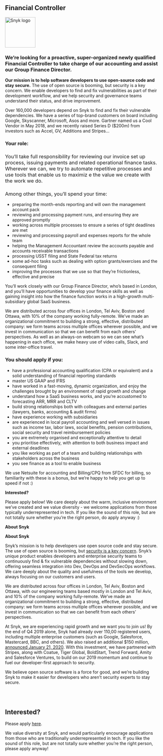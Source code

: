Financial Controller
---

<img src="https://res.cloudinary.com/snyk/image/upload/v1537345894/press-kit/brand/logo-black.png" width="100" alt="Snyk logo" />

<h3><strong>We’re looking for a proactive, super-organized newly qualified Financial Controller to take charge of our accounting and assist our Group Finance Director.</strong></h3>
<p><strong>Our mission is to help software developers to use open-source code and stay secure.</strong><span style="font-weight: 400;"> The use of open source is booming, but security is a key concern. We enable developers to find and fix vulnerabilities as part of their development workflow, and we help security and governance teams understand their status, and drive improvement.</span></p>
<p><span style="font-weight: 400;">Over 160,000 developers depend on Snyk to find and fix their vulnerable dependencies. We have a series of top-brand customers on board including Google, Skyscanner, Microsoft, Asos and more. Gartner named us a Cool Vendor in May 2018, and we recently raised Series D ($200m) from investors such as Accel, GV, Additions and Stripes..</span><span style="font-weight: 400;">.</span></p>
<h3><strong>Your role:</strong></h3>
<h3><span style="font-weight: 400;">You’ll take full responsibility for reviewing our invoice set up process, issuing payments and related operational finance tasks. Wherever we can, we try to automate repetitive processes </span><span style="font-weight: 400;">and use tools that enable us to maximiz e the value we create with the work we do.</span></h3>
<h3><span style="font-weight: 400;">Among other things, you’ll spend your time:</span></h3>
<ul>
<li style="font-weight: 400;"><span style="font-weight: 400;">preparing the month-ends reporting and will own the management account pack</span></li>
<li style="font-weight: 400;"><span style="font-weight: 400;">reviewing and processing payment runs, and ensuring they are approved promptly</span></li>
<li style="font-weight: 400;"><span style="font-weight: 400;">working across multiple processes to ensure a series of tight deadlines are met</span></li>
<li style="font-weight: 400;"><span style="font-weight: 400;">reviewing and processing payroll and expenses reports for the whole team</span></li>
<li style="font-weight: 400;"><span style="font-weight: 400;">helping the Management Accountant review the accounts payable and accounts receivable transactions</span></li>
<li style="font-weight: 400;"><span style="font-weight: 400;">processing USST filing and State Federal tax returns</span></li>
<li style="font-weight: 400;"><span style="font-weight: 400;">some ad-hoc tasks such as dealing with option grants/exercises and the consequent filing</span></li>
<li style="font-weight: 400;"><span style="font-weight: 400;">improving the processes that we use so that they’re frictionless, effective and precise</span></li>
</ul>
<p><span style="font-weight: 400;">You’ll work closely with our Group Finance Director, who’s based in London, and you’ll have opportunities to develop your finance skills as well as gaining insight into how the finance function works in a high-growth multi-subsidiary global SaaS business.</span></p>
<p><span style="font-weight: 400;">We are distributed across four offices in London, Tel Aviv, Boston and Ottawa, with 10% of the company working fully-remote. We’ve made an organizational commitment to building a strong, effective, distributed company: we form teams across multiple offices wherever possible, and we invest in communication so that we can benefit from each others’ perspectives. As well as an always-on webcam so we can see what’s happening in each office, we make heavy use of video calls, Slack, and some inter-office travel.</span></p>
<h3><strong>You should apply if you:</strong></h3>
<ul>
<li style="font-weight: 400;"><span style="font-weight: 400;">have a professional accounting qualification (CPA or equivalent) and a solid understanding of financial reporting standards</span></li>
<li style="font-weight: 400;"><span style="font-weight: 400;">master US GAAP and IFRS</span></li>
<li style="font-weight: 400;"><span style="font-weight: 400;">have worked in a fast-moving, dynamic organization, and enjoy the challenges brought by an environment of rapid growth and change</span></li>
<li style="font-weight: 400;"><span style="font-weight: 400;">understand how a SaaS business works, and you’re accustomed to forecasting ARR, MRR and CLTV</span></li>
<li style="font-weight: 400;"><span style="font-weight: 400;">build strong relationships both with colleagues and external parties (lawyers, banks, accounting &amp; audit firms)</span></li>
<li style="font-weight: 400;"><span style="font-weight: 400;">have experience working with subsidiaries</span></li>
<li style="font-weight: 400;"><span style="font-weight: 400;">are experienced in local payroll accounting and well versed in issues such as income tax, labor laws, social benefits, pension contributions, social security and travel reimbursement policies</span></li>
<li style="font-weight: 400;"><span style="font-weight: 400;">you are extremely organised and exceptionally attentive to detail</span></li>
<li style="font-weight: 400;"><span style="font-weight: 400;">you prioritise effectively, with attention to both business impact and external deadlines</span></li>
<li style="font-weight: 400;"><span style="font-weight: 400;">you like working as part of a team and building relationships with stakeholders across the business</span></li>
<li style="font-weight: 400;"><span style="font-weight: 400;">you see finance as a tool to enable business</span></li>
</ul>
<p><span style="font-weight: 400;">We use Netsuite for accounting and Billing/CPQ from SFDC for billing, so familiarity with these is a bonus, but we’re happy to help you get up to speed if not :)</span></p>
<p><strong>Interested?</strong></p>
<p><span style="font-weight: 400;">Please apply below! We care deeply about the warm, inclusive environment we’ve created and we value diversity - we welcome applications from those typically underrepresented in tech. If you like the sound of this role, but are not totally sure whether you’re the right person, do apply anyway :)</span></p>
<p><strong>About Snyk</strong></p>
<p class="p1"><span class="s1"><strong>About Snyk</strong></span></p>
<p class="p1"><span class="s1">Snyk’s mission is to help developers use open source code and stay secure. The use of open source is booming, but <a href="https://snyk.io/blog/devsecops-insights-2020/"><span class="s2">security is a key concern</span></a>. Snyk’s unique product enables developers and enterprise security teams to continuously find &amp; fix vulnerable dependencies without slowing down, offering seamless integration into Dev, DevOps and DevSecOps workflows. We care deeply about the quality and usefulness of the tools we develop, always focusing on our customers and users.</span></p>
<p class="p1"><span class="s1">We are distributed across four offices in London, Tel Aviv, Boston and Ottawa, with our engineering teams based mostly in London and Tel Aviv, and 10% of the company working fully-remote. We’ve made an organizational commitment to building a strong, effective, distributed company: we form teams across multiple offices wherever possible, and we invest in communication so that we can benefit from each others’ perspectives.&nbsp;</span></p>
<p class="p1"><span class="s1">At Snyk, we are experiencing rapid growth and we want you to join us! By the end of Q4 2019 alone, Snyk had already over 110,00 registered users, including multiple enterprise customers (such as Google, Salesforce, Mastercard, BBC, and others). We also raised an additional $150 million, <a href="https://snyk.io/blog/snyk-closes-150m/"><span class="s2">announced January 21, 2020</span></a>. With this investment, we have partnered with Stripes, along with Coatue, Tiger Global, BoldStart, Trend Forward, Amity and Salesforce Ventures, to build on our 2019 momentum and continue to fuel our developer-first approach to security.&nbsp;</span></p>
<p class="p1"><span class="s1">We believe open source software is a force for good, and we’re building Snyk to make it easier for developers who aren’t security experts to stay secure.</span></p>
<p><br><br></p>

Interested?
---

Please apply [here](https://boards.greenhouse.io/snyk/jobs/4906526002#app).

We value diversity at Snyk, and would particularly encourage applications from those who are traditionally underrepresented in tech.
If you like the sound of this role, but are not totally sure whether you’re the right person, please apply anyway!
